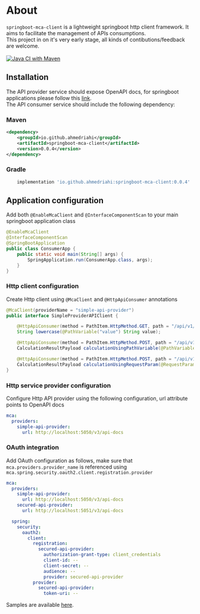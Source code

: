 # About

`springboot-mca-client` is a lightweight springboot http client framework. It aims to facilitate the management of APIs consumptions.<br/>
This project in on it's very early stage, all kinds of contibutions/feedback are welcome.<br/><br/>
[![Java CI with Maven](https://github.com/microservices-communication-framework/springboot-mca-client/actions/workflows/maven.yml/badge.svg?branch=main)](https://github.com/microservices-communication-framework/springboot-mca-client/actions/workflows/maven.yml)


## Installation
The API provider service should expose OpenAPI docs, for springboot applications please follow this [link](https://springdoc.org/).<br/>
The API consumer service should include the following dependency:

### Maven

```xml
<dependency>
    <groupId>io.github.ahmedriahi</groupId>
    <artifactId>springboot-mca-client</artifactId>
    <version>0.0.4</version>
</dependency>
```

### Gradle
```groovy
    implementation 'io.github.ahmedriahi:springboot-mca-client:0.0.4'
```

## Application configuration

Add both `@EnableMcaClient` and `@InterfaceComponentScan` to your main springboot application class

```java
@EnableMcaClient
@InterfaceComponentScan
@SpringBootApplication
public class ConsumerApp {
    public static void main(String[] args) {
        SpringApplication.run(ConsumerApp.class, args);
    }
}
```

### Http client configuration
Create Http client using `@McaClient` and `@HttpApiConsumer` annotations

```java
@McaClient(providerName = "simple-api-provider")
public interface SimpleProviderAPIClient {

    @HttpApiConsumer(method = PathItem.HttpMethod.GET, path = "/api/v1/string/lowercase/{value}")
    String lowercase(@PathVariable("value") String value);

    @HttpApiConsumer(method = PathItem.HttpMethod.POST, path = "/api/v1/calculation/{operation}")
    CalculationResultPayload calculationUsingPathVariable(@PathVariable("operation") String operation, @RequestBody CalculationPayload value);

    @HttpApiConsumer(method = PathItem.HttpMethod.POST, path = "/api/v1/calculation")
    CalculationResultPayload calculationUsingRequestParam(@RequestParam("operation") String operation, @RequestBody CalculationPayload value);
}
```

### Http service provider configuration 

Configure Http API provider using the following configuration, url attribute points to OpenAPI docs

```yaml
mca:
  providers:
    simple-api-provider:
      url: http://localhost:5050/v3/api-docs
```

### OAuth integration
Add OAuth configuration as follows, make sure that `mca.providers.provider_name` is referenced using `mca.spring.security.oauth2.client.registration.provider`

```yaml
mca:
  providers:
    simple-api-provider:
      url: http://localhost:5050/v3/api-docs
    secured-api-provider:
      url: http://localhost:5051/v3/api-docs

  spring:
    security:
      oauth2:
        client:
          registration:
            secured-api-provider:
              authorization-grant-type: client_credentials
              client-id: --
              client-secret: --
              audience: --
              provider: secured-api-provider
          provider:
            secured-api-provider:
              token-uri: --
```

Samples are available [here](https://github.com/microservices-communication-framework/samples).

